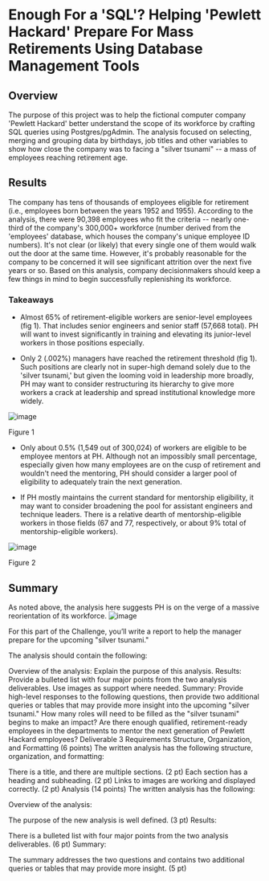 # Enough For a 'SQL'? Helping 'Pewlett Hackard' Prepare For Mass Retirements Using Database Management Tools

## Overview
The purpose of this project was to help the fictional computer company 'Pewlett Hackard' better understand the scope of its workforce
by crafting SQL queries using Postgres/pgAdmin. The analysis focused on selecting, merging and grouping data by birthdays, job titles and other 
variables to show how close the company was to facing a "silver tsunami" -- a mass of employees reaching retirement age.

## Results
The company has tens of thousands of employees eligible for retirement (i.e., employees born between the years 1952 and 1955).
According to the analysis, there were 90,398 employees who fit the criteria -- nearly one-third of the company's 300,000+ workforce (number derived
from the 'employees' database, which houses the company's unique employee ID numbers). It's not clear (or likely) that every single one of them would
walk out the door at the same time. However, it's probably reasonable for the company to be concerned it will see significant attrition over the next
five years or so. Based on this analysis, company decisionmakers should keep a few things in mind to begin successfully replenishing its workforce.

### Takeaways

* Almost 65% of retirement-eligible workers are senior-level employees (fig 1). That includes senior engineers and senior staff (57,668 total). PH will want to invest
significantly in training and elevating its junior-level workers in those positions especially.

* Only 2 (.002%) managers have reached the retirement threshold (fig 1). Such positions are clearly not in super-high demand solely due to the 'silver tsunami,' but given the looming void in leadership more broadly, PH may want to consider restructuring its hierarchy to give more workers a crack at leadership and spread institutional knowledge more widely.

![image](https://user-images.githubusercontent.com/1015285/121822088-c6da7900-cc62-11eb-9eb0-a70474e179ea.png)

Figure 1

* Only about 0.5% (1,549 out of 300,024) of workers are eligible to be employee mentors at PH. Although not an impossibly small percentage, especially given how many employees are on the cusp of retirement and wouldn't need the mentoring, PH should consider a larger pool of eligibility to adequately train the next generation.

* If PH mostly maintains the current standard for mentorship eligibility, it may want to consider broadening the pool for assistant engineers and technique leaders. There
is a relative dearth of mentorship-eligible workers in those fields (67 and 77, respectively, or about 9% total of mentorship-eligible workers).

![image](https://user-images.githubusercontent.com/1015285/121822591-829ca800-cc65-11eb-84b5-61a85b155835.png)

Figure 2

## Summary

As noted above, the analysis here suggests PH is on the verge of a massive reorientation of its workforce. 
![image](https://user-images.githubusercontent.com/1015285/121823188-29cf0e80-cc69-11eb-905f-be2e316c08cf.png)

For this part of the Challenge, you’ll write a report to help the manager prepare for the upcoming "silver tsunami."

The analysis should contain the following:

Overview of the analysis: Explain the purpose of this analysis.
Results: Provide a bulleted list with four major points from the two analysis deliverables. Use images as support where needed.
Summary: Provide high-level responses to the following questions, then provide two additional queries or tables that may provide more insight into the upcoming "silver tsunami."
How many roles will need to be filled as the "silver tsunami" begins to make an impact?
Are there enough qualified, retirement-ready employees in the departments to mentor the next generation of Pewlett Hackard employees?
Deliverable 3 Requirements
Structure, Organization, and Formatting (6 points)
The written analysis has the following structure, organization, and formatting:

There is a title, and there are multiple sections. (2 pt)
Each section has a heading and subheading. (2 pt)
Links to images are working and displayed correctly. (2 pt)
Analysis (14 points)
The written analysis has the following:

Overview of the analysis:

The purpose of the new analysis is well defined. (3 pt)
Results:

There is a bulleted list with four major points from the two analysis deliverables. (6 pt)
Summary:

The summary addresses the two questions and contains two additional queries or tables that may provide more insight. (5 pt)
